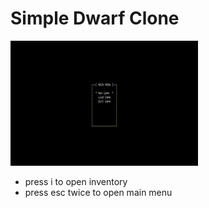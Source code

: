 # Simple Dwarf Clone

![alt text](https://raw.githubusercontent.com/112212/simple_dwarf_clone/master/simple-dwarf-clone.gif)

- press i to open inventory
- press esc twice to open main menu

